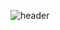 ![header](https://capsule-render.vercel.app/api?type=waving&color=c0e3f5&height=220&section=header&text=Grow%Developer&fontSize=75)
